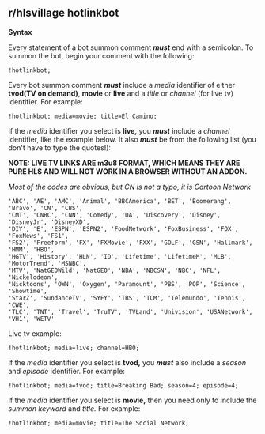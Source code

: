 r/hlsvillage hotlinkbot
-------------------------


**Syntax**



Every statement of a bot summon comment ***must*** end with a semicolon. To summon the bot, begin your comment with the following:


```
!hotlinkbot;
```


Every bot summon comment ***must*** include a *media* identifier of either **tvod(TV on demand)**, **movie** or **live** and a *title* or *channel* (for live tv) identifier. For example:


```
!hotlinkbot; media=movie; title=El Camino;
```


If the *media* identifier you select is **live,** you ***must*** include a *channel* identifier, like the example below. It also ***must*** be from the following list (you don't have to type the quotes!):



**NOTE: LIVE TV LINKS ARE m3u8 FORMAT, WHICH MEANS THEY ARE PURE HLS AND WILL NOT WORK IN A BROWSER WITHOUT AN ADDON.**


*Most of the codes are obvious, but CN is not a typo, it is Cartoon Network*

```
'ABC', 'AE', 'AMC', 'Animal', 'BBCAmerica', 'BET', 'Boomerang', 'Bravo', 'CN', 'CBS',
'CMT', 'CNBC', 'CNN', 'Comedy', 'DA', 'Discovery', 'Disney', 'DisneyJr', 'DisneyXD',
'DIY', 'E', 'ESPN', 'ESPN2', 'FoodNetwork', 'FoxBusiness', 'FOX', 'FoxNews', 'FS1',
'FS2', 'Freeform', 'FX', 'FXMovie', 'FXX', 'GOLF', 'GSN', 'Hallmark', 'HMM', 'HBO',
'HGTV', 'History', 'HLN', 'ID', 'Lifetime', 'LifetimeM', 'MLB', 'MotorTrend', 'MSNBC',
'MTV', 'NatGEOWild', 'NatGEO', 'NBA', 'NBCSN', 'NBC', 'NFL', 'Nickelodeon',
'Nicktoons', 'OWN', 'Oxygen', 'Paramount', 'PBS', 'POP', 'Science', 'Showtime',
'StarZ', 'SundanceTV', 'SYFY', 'TBS', 'TCM', 'Telemundo', 'Tennis', 'CWE',
'TLC', 'TNT', 'Travel', 'TruTV', 'TVLand', 'Univision', 'USANetwork', 'VH1', 'WETV'
```

Live tv example:


```
!hotlinkbot; media=live; channel=HBO;
```


If the *media* identifier you select is **tvod,** you ***must*** also include a *season* and *episode* identifier. For example:


```
!hotlinkbot; media=tvod; title=Breaking Bad; season=4; episode=4;
```


If the *media* identifier you select is **movie,** then you need only to include the *summon keyword* and *title.* For example:


```
!hotlinkbot; media=movie; title=The Social Network;
```
